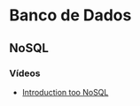 # Banco de Dados


## NoSQL

### Vídeos
  - [Introduction too NoSQL](https://www.youtube.com/watch?v=qI_g07C_Q5I)
